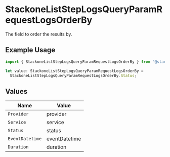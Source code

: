 # StackoneListStepLogsQueryParamRequestLogsOrderBy

The field to order the results by.

## Example Usage

```typescript
import { StackoneListStepLogsQueryParamRequestLogsOrderBy } from "@stackone/stackone-client-ts/sdk/models/operations";

let value: StackoneListStepLogsQueryParamRequestLogsOrderBy =
  StackoneListStepLogsQueryParamRequestLogsOrderBy.Status;
```

## Values

| Name            | Value           |
| --------------- | --------------- |
| `Provider`      | provider        |
| `Service`       | service         |
| `Status`        | status          |
| `EventDatetime` | eventDatetime   |
| `Duration`      | duration        |